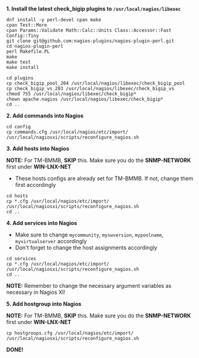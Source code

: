 **1. Install the latest check_bigip plugins to `/usr/local/nagios/libexec`**

```
dnf install -y perl-devel cpan make
cpan Test::More
cpan Params::Validate Math::Calc::Units Class::Accessor::Fast Config::Tiny
git clone git@github.com:nagios-plugins/nagios-plugin-perl.git
cd nagios-plugin-perl
perl Makefile.PL
make
make test
make install

cd plugins
cp check_bigip_pool_204 /usr/local/nagios/libexec/check_bigip_pool
cp check_bigip_vs_203 /usr/local/nagios/libexec/check_bigip_vs
chmod 755 /usr/local/nagios/libexec/check_bigip*
chown apache.nagios /usr/local/nagios/libexec/check_bigip*
cd ..
```

**2. Add commands into Nagios**

```
cd config
cp commands.cfg /usr/local/nagios/etc/import/
/usr/local/nagiosxi/scripts/reconfigure_nagios.sh
```


**3. Add hosts into Nagios**

**NOTE:** For TM-BMMB, **SKIP** this. Make sure you do the **SNMP-NETWORK** first under **WIN-LNX-NET**

- These hosts configs are already set for TM-BMMB. If not, change them first accordingly

```
cd hosts
cp *.cfg /usr/local/nagios/etc/import/
/usr/local/nagiosxi/scripts/reconfigure_nagios.sh
cd ..
```


**4. Add services into Nagios**
- Make sure to change `mycommunity`, `myswversion`, `mypoolname`, `myvirtualserver` accordingly
- Don't forget to change the host assignments accordingly

```
cd services
cp *.cfg /usr/local/nagios/etc/import/
/usr/local/nagiosxi/scripts/reconfigure_nagios.sh
cd ..
```

**NOTE:** Remember to change the necessary argument variables as necessary in Nagios XI!


**5. Add hostgroup into Nagios**

**NOTE:** For TM-BMMB, **SKIP** this. Make sure you do the **SNMP-NETWORK** first under **WIN-LNX-NET**

```
cp hostgroups.cfg /usr/local/nagios/etc/import/
/usr/local/nagiosxi/scripts/reconfigure_nagios.sh
```


**DONE!**

